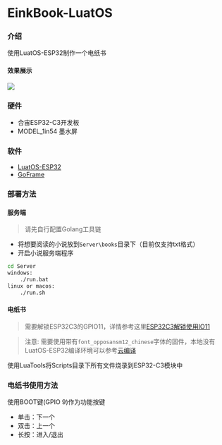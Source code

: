 # EinkBook-LuatOS

### 介绍

使用LuatOS-ESP32制作一个电纸书

#### 效果展示

![](https://cdn.openluat-luatcommunity.openluat.com/images/20220313202435046_IMG_20220310_154336.jpg)

### 硬件

+ 合宙ESP32-C3开发板
+ MODEL_1in54 墨水屏

### 软件

+ [LuatOS-ESP32](https://gitee.com/dreamcmi/LuatOS-ESP32/tree/master)
+ [GoFrame](https://goframe.org/display/gf)

### 部署方法

#### 服务端

> 请先自行配置Golang工具链

+ 将想要阅读的小说放到`Server\books`目录下（目前仅支持txt格式）
+ 开启小说服务端程序

```bat
cd Server
windows:
    ./run.bat
linux or macos:
    ./run.sh
```

#### 电纸书

> 需要解锁ESP32C3的GPIO11，详情参考这里[ESP32C3解锁使用IO11](https://gitee.com/dreamcmi/LuatOS-ESP32/blob/master/doc/VDD_SPI_AS_GPIO.md)

> 注意: 需要使用带有`font_opposansm12_chinese`字体的固件，本地没有LuatOS-ESP32编译环境可以参考[云编译](https://doc.openluat.com/article/3639)

使用LuaTools将Scripts目录下所有文件烧录到ESP32-C3模块中

### 电纸书使用方法

使用BOOT键(GPIO 9)作为功能按键

+ 单击：下一个
+ 双击：上一个
+ 长按：进入/退出
